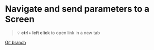 # Navigate and send parameters to a Screen 


> :bulb: **ctrl+ left click** to open link in a new tab 

[Git branch](https://github.com/codiku/react-native-meteo/tree/014-EN-navigate-params)